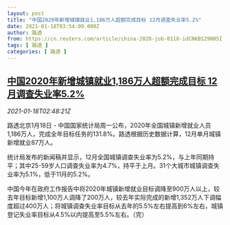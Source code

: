 ```yaml
---
layout: post
title: "中国2020年新增城镇就业1,186万人超额完成目标 12月调查失业率5.2%"
date: 2021-01-18T03:54:09.000Z
author: 路透
from: https://cn.reuters.com/article/china-2020-job-0118-idCNKBS29N05I
tags: [ 路透 ]
categories: [ 路透 ]
---
```

<!--1610942049000-->
[中国2020年新增城镇就业1,186万人超额完成目标 12月调查失业率5.2%](https://cn.reuters.com/article/china-2020-job-0118-idCNKBS29N05I)
------

<div>
<div><i>2021-01-18T02:48:21Z</i></div><p>路透北京1月18日 - 中国国家统计局周一公布，2020年全国城镇新增就业人员1,186万人，完成全年目标任务的131.8%。路透根据历史数据计算，12月单月城镇新增就业87万人。</p><p>统计局发布的新闻稿并显示，12月全国城镇调查失业率为5.2%，与上年同期持平；其中25-59岁人口调查失业率为4.7%，持平于上月。31个大城市城镇调查失业率为5.1%，低于11月的5.2%。</p><p>中国今年在政府工作报告中将2020年城镇新增就业目标调降至900万人以上，较去年目标新增1,100万人调降了200万人，较去年实际完成的新增1,352万人下调幅度超过400万人；将城镇调查失业率目标从去年的5.5%左右提高到6%左右，城镇登记失业率目标从4.5%以内提高至5.5%左右。（完）</p>
</div>
